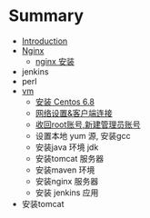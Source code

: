 # Summary

* [Introduction](README.md)
* [Nginx](chapter1.md)
  * [nginx 安装](chapter1/nginx-an-zhuang.md)
* jenkins
* perl
* [vm](vm.md)
  * [安装 Centos 6.8](vm/an-zhuang-centos-6-8.md)
  * [网络设置&客户端连接](vm/wang-luo-she-7f6e26-ke-hu-duan-lian-jie.md)
  * [收回root账号,新建管理员账号](vm/shou-hui-root-yong-62372c-chuang-jian-admin-yong-hu.md)
  * 设置本地 yum 源, 安装gcc
  * 安装java 环境 jdk
  * 安装tomcat 服务器
  * 安装maven 环境
  * 安装nginx 服务器
  * 安装 jenkins 应用
* 安装tomcat

